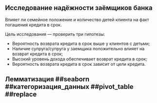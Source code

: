 ##  Исследование надёжности заёмщиков банка
Влияет ли семейное положение и количество детей клиента на факт погашения кредита в срок. 


Цель исследования — проверить три гипотезы:

- Вероятность возврата кредита в срок выше у клиентов с детьми;
- Наличие супруга/супруга у заемщика положительно влияет на возврат кредита в срок;
- Высокий уровень дохода обеспечивает возврат кредита в срок;
- Вероятность возврата кредита в срок зависит от цели кредита.

## Лемматизация ##seaborn ##категоризация_данных ##pivot_table ##replace ##
